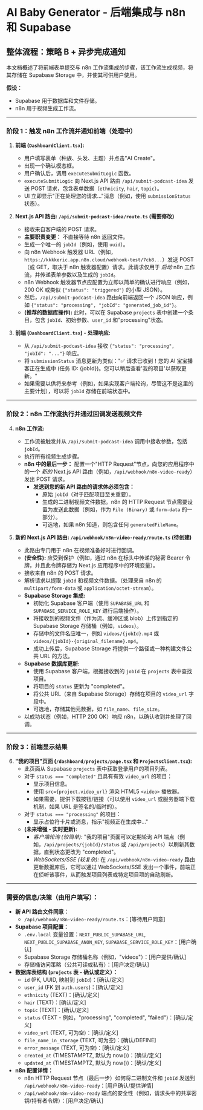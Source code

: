 # AI Baby Generator - 后端集成与 n8n 和 Supabase

## 整体流程：策略 B + 异步完成通知

本文档概述了将前端表单提交与 n8n 工作流集成的步骤，该工作流生成视频，将其存储在 Supabase Storage 中，并使其可供用户使用。

**假设：**
- Supabase 用于数据库和文件存储。
- n8n 用于视频生成工作流。

---

### 阶段 1：触发 n8n 工作流并通知前端（处理中）

1.  **前端 (`DashboardClient.tsx`):**
    *   用户填写表单（种族、头发、主题）并点击"AI Create"。
    *   出现一个确认模态框。
    *   用户确认后，调用 `executeSubmitLogic` 函数。
    *   `executeSubmitLogic` 向 Next.js API 路由 `/api/submit-podcast-idea` 发送 POST 请求，包含表单数据（`ethnicity`, `hair`, `topic`）。
    *   UI 立即显示"正在处理您的请求..."消息（例如，使用 `submissionStatus` 状态）。

2.  **Next.js API 路由: `/api/submit-podcast-idea/route.ts` (需要修改)**
    *   接收来自客户端的 POST 请求。
    *   **主要职责变更：** 不直接等待 n8n 返回文件。
    *   生成一个唯一的 `jobId`（例如，使用 `uuid`）。
    *   向 n8n Webhook 触发器 URL（例如，`https://kkkkeric.app.n8n.cloud/webhook-test/7cb8...`）发送 POST（或 GET，取决于 n8n 触发器配置）请求。此请求仅用于 *启动* n8n 工作流，并传递表单参数以及生成的 `jobId`。
    *   n8n Webhook 触发器节点应配置为立即以简单的确认进行响应（例如，200 OK 或类似 `{"status": "triggered"}` 的小型 JSON）。
    *   然后，`/api/submit-podcast-idea` 路由向前端返回一个 JSON 响应，例如 `{"status": "processing", "jobId": "generated_job_id"}`。
    *   **(推荐的数据库操作):** 此时，可以在 Supabase `projects` 表中创建一个条目，包含 `jobId`、初始参数、`user_id` 和"processing"状态。

3.  **前端 (`DashboardClient.tsx`) - 处理响应:**
    *   从 `/api/submit-podcast-idea` 接收 `{"status": "processing", "jobId": "..."}` 响应。
    *   将 `submissionStatus` 消息更新为类似："✅ 请求已收到！您的 AI 宝宝播客正在生成中 (任务 ID: {jobId})。您可以稍后查看'我的项目'以获取更新。"
    *   如果需要以供将来参考（例如，如果实现客户端轮询，尽管这不是这里的主要计划），可以将 `jobId` 存储在前端状态中。

---

### 阶段 2：n8n 工作流执行并通过回调发送视频文件

4.  **n8n 工作流:**
    *   工作流被触发并从 `/api/submit-podcast-idea` 调用中接收参数，包括 `jobId`。
    *   执行所有视频生成步骤。
    *   **n8n 中的最后一步：** 配置一个"HTTP Request"节点，向您的应用程序中的一个 *新的* Next.js API 路由（例如，`/api/webhook/n8n-video-ready`）发出 POST 请求。
        *   **发送到您的新 API 路由的请求体必须包含：**
            *   原始 `jobId`（对于匹配项目至关重要）。
            *   生成的二进制视频文件数据。n8n 的 HTTP Request 节点需要设置为发送此数据（例如，作为 `File (Binary)` 或 `form-data` 的一部分）。
            *   可选地，如果 n8n 知道，则包含任何 `generatedFileName`。

5.  **新的 Next.js API 路由: `/api/webhook/n8n-video-ready/route.ts` (待创建)**
    *   此路由专门用于 n8n 在视频准备好时进行回调。
    *   **(安全性):** 应受到保护（例如，通过 n8n 在标头中传递的秘密 Bearer 令牌，并且此令牌存储为 Next.js 应用程序中的环境变量）。
    *   接收来自 n8n 的 POST 请求。
    *   解析请求以提取 `jobId` 和视频文件数据。（处理来自 n8n 的 `multipart/form-data` 或 `application/octet-stream`）。
    *   **Supabase Storage 集成:**
        *   初始化 Supabase 客户端（使用 `SUPABASE_URL` 和 `SUPABASE_SERVICE_ROLE_KEY` 进行后端操作）。
        *   将接收到的视频文件（作为流、缓冲区或 blob）上传到指定的 Supabase Storage 存储桶（例如，`videos`）。
        *   存储中的文件名应唯一，例如 `videos/{jobId}.mp4` 或 `videos/{jobId}-{original_filename}.mp4`。
        *   成功上传后，Supabase Storage 将提供一个路径或一种构建文件公共 URL 的方法。
    *   **Supabase 数据库更新:**
        *   使用 Supabase 客户端，根据接收到的 `jobId` 在 `projects` 表中查找项目。
        *   将项目的 `status` 更新为 "completed"。
        *   将公共 URL（来自 Supabase Storage）存储在项目的 `video_url` 字段中。
        *   可选地，存储其他元数据，如 `file_name`、`file_size`。
    *   以成功状态（例如，HTTP 200 OK）响应 n8n，以确认收到并处理了回调。

---

### 阶段 3：前端显示结果

6.  **"我的项目"页面 (`/dashboard/projects/page.tsx` 和 `ProjectsClient.tsx`):**
    *   此页面从 Supabase `projects` 表中获取登录用户的项目列表。
    *   对于 `status === "completed"` 且具有有效 `video_url` 的项目：
        *   显示项目信息。
        *   使用 `src={project.video_url}` 渲染 HTML5 `<video>` 播放器。
        *   如果需要，提供下载按钮/链接（可以使用 `video_url` 或服务器端下载机制，如果 URL 是签名的/临时的）。
    *   对于 `status === "processing"` 的项目：
        *   显示占位符卡片或消息，指示"视频正在生成中..."
    *   **(未来增强 - 实时更新):**
        *   *客户端轮询 (较简单):* "我的项目"页面可以定期轮询 API 端点（例如，`/api/projects/{jobId}/status` 或 `/api/projects`）以刷新其数据，直到状态更改为 "completed"。
        *   *WebSockets/SSE (较复杂):* 在 `/api/webhook/n8n-video-ready` 路由更新数据库后，它可以通过 WebSockets/SSE 发出一个事件，前端正在侦听该事件，从而触发项目列表或特定项目项的自动刷新。

---

### 需要的信息/决策（由用户填写）：

*   **新 API 路由文件同意：**
    *   `/api/webhook/n8n-video-ready/route.ts`：[等待用户同意]
*   **Supabase 项目配置：**
    *   `.env.local` 变量设置：`NEXT_PUBLIC_SUPABASE_URL`, `NEXT_PUBLIC_SUPABASE_ANON_KEY`, `SUPABASE_SERVICE_ROLE_KEY`：[用户确认]
    *   Supabase Storage 存储桶名称（例如，"videos"）：[用户提供/确认]
    *   存储桶访问策略（公共可读或私有）：[用户决定/确认]
*   **数据库表结构 (`projects` 表 - 确认或定义）：**
    *   `id` (PK, UUID, 映射到 `jobId`)：[确认/定义]
    *   `user_id` (FK 到 `auth.users`)：[确认/定义]
    *   `ethnicity` (TEXT)：[确认/定义]
    *   `hair` (TEXT)：[确认/定义]
    *   `topic` (TEXT)：[确认/定义]
    *   `status` (TEXT - 例如，"processing", "completed", "failed")：[确认/定义]
    *   `video_url` (TEXT, 可为空)：[确认/定义]
    *   `file_name_in_storage` (TEXT, 可为空)：[确认/DEFINE]
    *   `error_message` (TEXT, 可为空)：[确认/定义]
    *   `created_at` (TIMESTAMPTZ, 默认为 now())：[确认/定义]
    *   `updated_at` (TIMESTAMPTZ, 默认为 now())：[确认/定义]
*   **n8n 配置详情：**
    *   n8n HTTP Request 节点（最后一步）如何将二进制文件和 `jobId` 发送到 `/api/webhook/n8n-video-ready`：[用户确认/提供详情]
    *   `/api/webhook/n8n-video-ready` 端点的安全性（例如，请求头中的共享密钥/持有者令牌）：[用户决定/确认]

